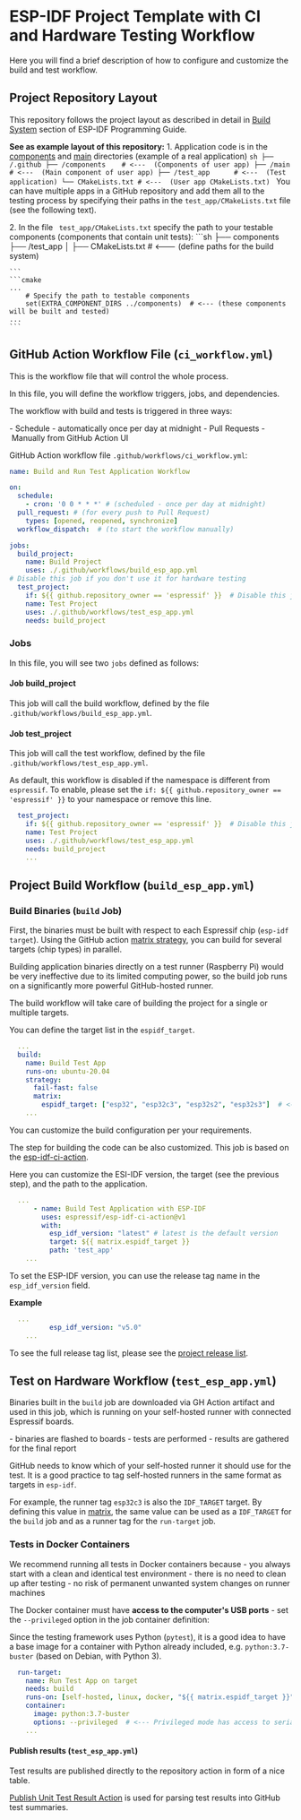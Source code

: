 # ESP-IDF Project Template with CI and Hardware Testing Workflow

Here you will find a brief description of how to configure and customize the build and test workflow.

## Project Repository Layout

This repository follows the project layout as described in detail in [Build System](https://docs.espressif.com/projects/esp-idf/en/latest/esp32/api-guides/build-system.html) section of ESP-IDF Programming Guide.

**See as example layout of this repository:**
1. Application code is in the [components](../components/) and [main](../main) directories (example of a real application)
    ```sh
    ├── /.github
    ├── /components    # <---  (Components of user app)
    ├── /main          # <---  (Main component of user app)
    ├── /test_app      # <---  (Test application)
    └── CMakeLists.txt # <---  (User app CMakeLists.txt)
    ```
    You can have multiple apps in a GitHub repository and add them all to the testing process by specifying their paths in the `test_app/CMakeLists.txt` file (see the following text).

2. In the file ` test_app/CMakeLists.txt` specify the path to your testable components (components that contain unit tests):
    ```sh
    ├── components
    ├── /test_app
    │   ├── CMakeLists.txt   # <---  (define paths for the build system)

    ```
    ```cmake
    ...
        # Specify the path to testable components
        set(EXTRA_COMPONENT_DIRS ../components)  # <--- (these components will be built and tested)
    ...
    ```

## GitHub Action Workflow File (`ci_workflow.yml`)

This is the workflow file that will control the whole process.

In this file, you will define the workflow triggers, jobs, and dependencies.

The workflow with build and tests is triggered in three ways:

- Schedule - automatically once per day at midnight
- Pull Requests
- Manually from GitHub Action UI

GitHub Action workflow file `.github/workflows/ci_workflow.yml`:

```yml
name: Build and Run Test Application Workflow

on:
  schedule:
    - cron: '0 0 * * *' # (scheduled - once per day at midnight)
  pull_request: # (for every push to Pull Request)
    types: [opened, reopened, synchronize]
  workflow_dispatch:  # (to start the workflow manually)

jobs:
  build_project:
    name: Build Project
    uses: ./.github/workflows/build_esp_app.yml
# Disable this job if you don't use it for hardware testing
  test_project:
    if: ${{ github.repository_owner == 'espressif' }}  # Disable this job as default except if the repo is owned by Espressif
    name: Test Project
    uses: ./.github/workflows/test_esp_app.yml
    needs: build_project
```

### Jobs

In this file, you will see two `jobs` defined as follows:

#### Job build_project

This job will call the build workflow, defined by the file `.github/workflows/build_esp_app.yml`.

#### Job test_project

This job will call the test workflow, defined by the file `.github/workflows/test_esp_app.yml`.

As default, this workflow is disabled if the namespace is different from `espressif`. To enable, please set the `if: ${{ github.repository_owner == 'espressif' }}` to your namespace or remove this line.

```yml
  test_project:
    if: ${{ github.repository_owner == 'espressif' }}  # Disable this job as default except if the repo is owned by Espressif
    name: Test Project
    uses: ./.github/workflows/test_esp_app.yml
    needs: build_project
    ...
```

## Project Build Workflow (`build_esp_app.yml`)

### Build Binaries (`build` Job)

First, the binaries must be built with respect to each Espressif chip (`esp-idf target`). Using the GitHub action [matrix strategy](https://docs.github.com/en/actions/using-jobs/using-a-matrix-for-your-jobs), you can build for several targets (chip types) in parallel.

Building application binaries directly on a test runner (Raspberry Pi) would be very ineffective due to its limited computing power, so the build job runs on a significantly more powerful GitHub-hosted runner.

The build workflow will take care of building the project for a single or multiple targets.

You can define the target list in the `espidf_target`.

```yml
  ...
  build:
    name: Build Test App
    runs-on: ubuntu-20.04
    strategy:
      fail-fast: false
      matrix:
        espidf_target: ["esp32", "esp32c3", "esp32s2", "esp32s3"]  # <--- Specify a list of Espressif chips connected to your runner
    ...
```

You can customize the build configuration per your requirements.

The step for building the code can be also customized. This job is based on the [esp-idf-ci-action](https://github.com/espressif/esp-idf-ci-action).

Here you can customize the ESI-IDF version, the target (see the previous step), and the path to the application.

```yml
  ...
      - name: Build Test Application with ESP-IDF
        uses: espressif/esp-idf-ci-action@v1
        with:
          esp_idf_version: "latest" # latest is the default version
          target: ${{ matrix.espidf_target }}
          path: 'test_app'
    ...
```

To set the ESP-IDF version, you can use the release tag name in the `esp_idf_version` field.

**Example**

```yml
  ...
          esp_idf_version: "v5.0"
    ...
```

To see the full release tag list, please see the [project release list](https://github.com/espressif/esp-idf/tags).

## Test on Hardware Workflow (`test_esp_app.yml`)

Binaries built in the `build` job are downloaded via GH Action artifact and used in this job,
which is running on your self-hosted runner with connected Espressif boards.

- binaries are flashed to boards
- tests are performed
- results are gathered for the final report

GitHub needs to know which of your self-hosted runner it should use for the test. It is a good practice to tag self-hosted runners in the same format as targets in `esp-idf`.

For example, the runner tag `esp32c3` is also the `IDF_TARGET` target. By defining this value in [matrix](https://docs.github.com/en/actions/using-jobs/using-a-matrix-for-your-jobs), the same value can be used as a `IDF_TARGET` for the `build` job and as a runner tag for the `run-target` job.

### Tests in Docker Containers

We recommend running all tests in Docker containers because
  - you always start with a clean and identical test environment
  - there is no need to clean up after testing
  - no risk of permanent unwanted system changes on runner machines

The Docker container must have **access to the computer's USB ports** - set the `--privileged` option in the job container definition:

Since the testing framework uses Python (`pytest`), it is a good idea to have a base image for a container with Python already included, e.g. `python:3.7-buster` (based on Debian, with Python 3).

```yml
  run-target:
    name: Run Test App on target
    needs: build
    runs-on: [self-hosted, linux, docker, "${{ matrix.espidf_target }}"]
    container:
      image: python:3.7-buster
      options: --privileged  # <--- Privileged mode has access to serial ports
    ...
```

#### Publish results (`test_esp_app.yml`)

Test results are published directly to the repository action in form of a nice table.

[Publish Unit Test Result Action](https://github.com/EnricoMi/publish-unit-test-result-action) is used for parsing test results into GitHub test summaries.
